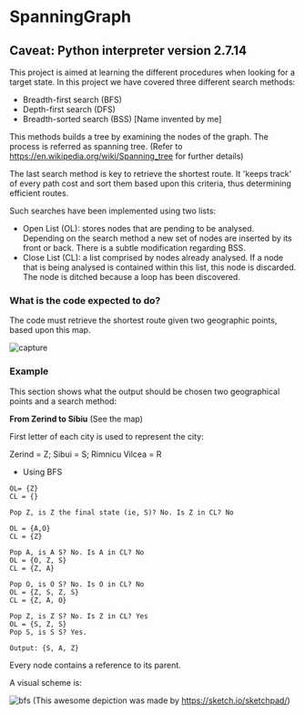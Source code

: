 # SpanningGraph

## Caveat: Python interpreter version 2.7.14

This project is aimed at learning the different procedures when looking for a target state. In this project we have
covered three different search methods:

- Breadth-first search (BFS)
- Depth-first search (DFS)
- Breadth-sorted search (BSS) [Name invented by me]

This methods builds a tree by examining the nodes of the graph. The process is referred as spanning tree.
(Refer to https://en.wikipedia.org/wiki/Spanning_tree for further details)

The last search method is key to retrieve the shortest route. It 'keeps track' of every path cost
and sort them based upon this criteria, thus determining efficient routes.

Such searches have been implemented using two lists:

- Open List (OL): stores nodes that are pending to be analysed. Depending on the search
    method a new set of nodes are inserted by its front or back. There is a subtle modification regarding BSS.
- Close List (CL): a list comprised by nodes already analysed. If a node that is being analysed is contained
     within this list, this node is discarded. The node is ditched because a loop has been discovered.

### What is the code expected to do?

The code must retrieve the shortest route given two geographic points, based upon this map.

![capture](https://user-images.githubusercontent.com/19231158/36631218-88b3f5ba-1974-11e8-9bad-118bd9f523aa.PNG)

### Example

This section shows what the output should be chosen two geographical points and a search method:

**From Zerind to Sibiu** (See the map)

First letter of each city is used to represent the city:

Zerind = Z; 
Sibui = S; 
Rimnicu Vilcea = R


- Using BFS

```
OL= {Z}
CL = {}

Pop Z, is Z the final state (ie, S)? No. Is Z in CL? No

OL = {A,O}
CL = {Z}

Pop A, is A S? No. Is A in CL? No
OL = {O, Z, S}
CL = {Z, A}

Pop O, is O S? No. Is O in CL? No
OL = {Z, S, Z, S}
CL = {Z, A, O} 

Pop Z, is Z S? No. Is Z in CL? Yes
OL = {S, Z, S}
Pop S, is S S? Yes. 

Output: {S, A, Z}
```

Every node contains a reference to its parent.

A visual scheme is:

![bfs](https://user-images.githubusercontent.com/19231158/36636364-b2cef678-19c5-11e8-8481-b227501dfdc4.PNG)
(This awesome depiction was made by https://sketch.io/sketchpad/)

